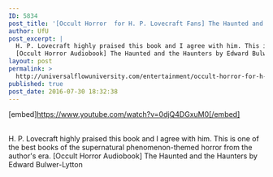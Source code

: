 ```yaml
---
ID: 5834
post_title: '[Occult Horror  for H. P. Lovecraft Fans] The Haunted and the Haunters'
author: UfU
post_excerpt: |
  H. P. Lovecraft highly praised this book and I agree with him. This is one of the best books of the supernatural phenomenon-themed horror from the author's era.
  [Occult Horror Audiobook] The Haunted and the Haunters by Edward Bulwer-Lytton
layout: post
permalink: >
  http://universalflowuniversity.com/entertainment/occult-horror-for-h-p-lovecraft-fans-the-haunted-and-the-haunters/
published: true
post_date: 2016-07-30 18:32:38
---
```

[embed]https://www.youtube.com/watch?v=0djQ4DGxuM0[/embed]</br></br>
<p>H. P. Lovecraft highly praised this book and I agree with him. This is one of the best books of the supernatural phenomenon-themed horror from the author's era.
[Occult Horror Audiobook] The Haunted and the Haunters by Edward Bulwer-Lytton</p>